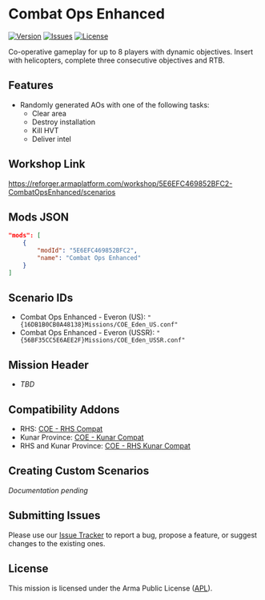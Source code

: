 # Combat Ops Enhanced

[![Version](https://img.shields.io/github/release/Kexanone/CombatOpsEnhanced_AR.svg?label=Version&colorB=007EC6&style=flat-square)](https://github.com/Kexanone/CombatOpsEnhanced_AR/releases/latest)
[![Issues](https://img.shields.io/github/issues-raw/Kexanone/CombatOpsEnhanced_AR.svg?label=Issues&style=flat-square)](https://github.com/Kexanone/CombatOpsEnhanced_AR/issues)
[![License](https://img.shields.io/badge/License-APL-orange.svg?style=flat-square)](https://github.com/Kexanone/CombatOpsEnhanced_AR/blob/experimental/LICENSE.md)

Co-operative gameplay for up to 8 players with dynamic objectives. Insert with helicopters, complete three consecutive objectives and RTB.

## Features

- Randomly generated AOs with one of the following tasks:
  - Clear area
  - Destroy installation
  - Kill HVT
  - Deliver intel

## Workshop Link

https://reforger.armaplatform.com/workshop/5E6EFC469852BFC2-CombatOpsEnhanced/scenarios

## Mods JSON

```json
"mods": [
    {
        "modId": "5E6EFC469852BFC2",
        "name": "Combat Ops Enhanced"
    }
]
```

## Scenario IDs

- Combat Ops Enhanced - Everon (US): `"{16DB1B0CB0A48138}Missions/COE_Eden_US.conf"`
- Combat Ops Enhanced - Everon (USSR): `"{56BF35CC5E6AEE2F}Missions/COE_Eden_USSR.conf"`

## Mission Header

- _TBD_

## Compatibility Addons
- RHS: [COE - RHS Compat](https://reforger.armaplatform.com/workshop/5EE2F844D4CCCAD6-COE-RHSCompat)
- Kunar Province: [COE - Kunar Compat](https://reforger.armaplatform.com/workshop/5F02B470F89A09D5-COE-KunarCompat)
- RHS and Kunar Province: [COE - RHS Kunar Compat](https://reforger.armaplatform.com/workshop/5F06E0F5A528C8C9-COE-RHSKunarCompat)

## Creating Custom Scenarios

_Documentation pending_

## Submitting Issues

Please use our [Issue Tracker](https://github.com/Kexanone/CombatOpsEnhanced_AR/issues/new/choose) to report a bug, propose a feature, or suggest changes to the existing ones.

## License
This mission is licensed under the Arma Public License ([APL](https://github.com/Kexanone/CombatOpsEnhanced_AR/blob/experimental/LICENSE.md)).


